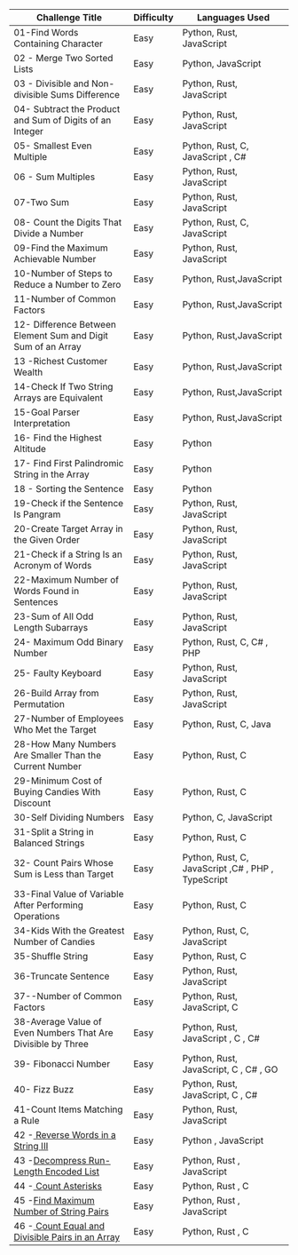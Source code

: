 | Challenge Title                                                                                          | Difficulty | Languages Used                                     |
| -------------------------------------------------------------------------------------------------------- | ---------- | -------------------------------------------------- |
| 01-Find Words Containing Character                                                                       | Easy       | Python, Rust, JavaScript                           |
| 02 - Merge Two Sorted Lists                                                                              | Easy       | Python, JavaScript                                 |
| 03 - Divisible and Non-divisible Sums Difference                                                         | Easy       | Python, Rust, JavaScript                           |
| 04- Subtract the Product and Sum of Digits of an Integer                                                 | Easy       | Python, Rust, JavaScript                           |
| 05- Smallest Even Multiple                                                                               | Easy       | Python, Rust, C, JavaScript , C#                   |
| 06 - Sum Multiples                                                                                       | Easy       | Python, Rust, JavaScript                           |
| 07-Two Sum                                                                                               | Easy       | Python, Rust, JavaScript                           |
| 08- Count the Digits That Divide a Number                                                                | Easy       | Python, Rust, C, JavaScript                        |
| 09-Find the Maximum Achievable Number                                                                    | Easy       | Python, Rust, JavaScript                           |
| 10-Number of Steps to Reduce a Number to Zero                                                            | Easy       | Python, Rust,JavaScript                            |
| 11-Number of Common Factors                                                                              | Easy       | Python, Rust,JavaScript                            |
| 12- Difference Between Element Sum and Digit Sum of an Array                                             | Easy       | Python, Rust,JavaScript                            |
| 13 -Richest Customer Wealth                                                                              | Easy       | Python, Rust,JavaScript                            |
| 14-Check If Two String Arrays are Equivalent                                                             | Easy       | Python, Rust,JavaScript                            |
| 15-Goal Parser Interpretation                                                                            | Easy       | Python, Rust,JavaScript                            |
| 16- Find the Highest Altitude                                                                            | Easy       | Python                                             |
| 17- Find First Palindromic String in the Array                                                           | Easy       | Python                                             |
| 18 - Sorting the Sentence                                                                                | Easy       | Python                                             |
| 19-Check if the Sentence Is Pangram                                                                      | Easy       | Python, Rust, JavaScript                           |
| 20-Create Target Array in the Given Order                                                                | Easy       | Python, Rust, JavaScript                           |
| 21-Check if a String Is an Acronym of Words                                                              | Easy       | Python, Rust, JavaScript                           |
| 22-Maximum Number of Words Found in Sentences                                                            | Easy       | Python, Rust, JavaScript                           |
| 23-Sum of All Odd Length Subarrays                                                                       | Easy       | Python, Rust, JavaScript                           |
| 24- Maximum Odd Binary Number                                                                            | Easy       | Python, Rust, C, C# , PHP                          |
| 25- Faulty Keyboard                                                                                      | Easy       | Python, Rust, JavaScript                           |
| 26-Build Array from Permutation                                                                          | Easy       | Python, Rust, JavaScript                           |
| 27-Number of Employees Who Met the Target                                                                | Easy       | Python, Rust, C, Java                              |
| 28-How Many Numbers Are Smaller Than the Current Number                                                  | Easy       | Python, Rust, C                                    |
| 29-Minimum Cost of Buying Candies With Discount                                                          | Easy       | Python, Rust, C                                    |
| 30-Self Dividing Numbers                                                                                 | Easy       | Python, C, JavaScript                              |
| 31-Split a String in Balanced Strings                                                                    | Easy       | Python, Rust, C                                    |
| 32- Count Pairs Whose Sum is Less than Target                                                            | Easy       | Python, Rust, C, JavaScript ,C# , PHP , TypeScript |
| 33-Final Value of Variable After Performing Operations                                                   | Easy       | Python, Rust, C                                    |
| 34-Kids With the Greatest Number of Candies                                                              | Easy       | Python, Rust, C, JavaScript                        |
| 35-Shuffle String                                                                                        | Easy       | Python, Rust, C                                    |
| 36-Truncate Sentence                                                                                     | Easy       | Python, Rust, JavaScript                           |
| 37--Number of Common Factors                                                                             | Easy       | Python, Rust, JavaScript, C                        |
| 38-Average Value of Even Numbers That Are Divisible by Three                                             | Easy       | Python, Rust, JavaScript , C , C#                  |
| 39- Fibonacci Number                                                                                     | Easy       | Python, Rust, JavaScript, C , C# , GO              |
| 40- Fizz Buzz                                                                                            | Easy       | Python, Rust, JavaScript, C , C#                   |
| 41-Count Items Matching a Rule                                                                           | Easy       | Python, Rust, JavaScript                           |
| 42 -[ Reverse Words in a String III](https://leetcode.com/problems/reverse-words-in-a-string-iii/)          | Easy       | Python , JavaScript                                |
| 43 -[Decompress Run-Length Encoded List](https://leetcode.com/problems/decompress-run-length-encoded-list/) | Easy       | Python, Rust , JavaScript                         |
| 44 -[ Count Asterisks](https://leetcode.com/problems/count-asterisks/) | Easy       | Python, Rust , C                        |
| 45 -[Find Maximum Number of String Pairs](https://leetcode.com/problems/find-maximum-number-of-string-pairs/) | Easy       | Python, Rust , JavaScript                        |
| 46 -[ Count Equal and Divisible Pairs in an Array](https://leetcode.com/problems/count-equal-and-divisible-pairs-in-an-array/) | Easy       | Python, Rust , C                        |